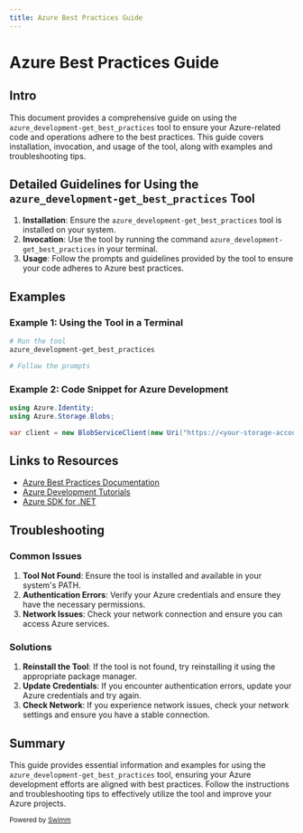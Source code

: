 ```yaml
---
title: Azure Best Practices Guide
---
```

# Azure Best Practices Guide

## Intro

This document provides a comprehensive guide on using the `azure_development-get_best_practices` tool to ensure your Azure-related code and operations adhere to the best practices. This guide covers installation, invocation, and usage of the tool, along with examples and troubleshooting tips.

## Detailed Guidelines for Using the `azure_development-get_best_practices` Tool

1. **Installation**: Ensure the `azure_development-get_best_practices` tool is installed on your system.
2. **Invocation**: Use the tool by running the command `azure_development-get_best_practices` in your terminal.
3. **Usage**: Follow the prompts and guidelines provided by the tool to ensure your code adheres to Azure best practices.

## Examples

### Example 1: Using the Tool in a Terminal

```sh
# Run the tool
azure_development-get_best_practices

# Follow the prompts
```

### Example 2: Code Snippet for Azure Development

```csharp
using Azure.Identity;
using Azure.Storage.Blobs;

var client = new BlobServiceClient(new Uri("https://<your-storage-account>.blob.core.windows.net"), new DefaultAzureCredential());
```

## Links to Resources

- [Azure Best Practices Documentation](https://docs.microsoft.com/en-us/azure/architecture/best-practices/)
- [Azure Development Tutorials](https://docs.microsoft.com/en-us/learn/azure/)
- [Azure SDK for .NET](https://github.com/Azure/azure-sdk-for-net)

## Troubleshooting

### Common Issues

1. **Tool Not Found**: Ensure the tool is installed and available in your system's PATH.
2. **Authentication Errors**: Verify your Azure credentials and ensure they have the necessary permissions.
3. **Network Issues**: Check your network connection and ensure you can access Azure services.

### Solutions

1. **Reinstall the Tool**: If the tool is not found, try reinstalling it using the appropriate package manager.
2. **Update Credentials**: If you encounter authentication errors, update your Azure credentials and try again.
3. **Check Network**: If you experience network issues, check your network settings and ensure you have a stable connection.

## Summary

This guide provides essential information and examples for using the `azure_development-get_best_practices` tool, ensuring your Azure development efforts are aligned with best practices. Follow the instructions and troubleshooting tips to effectively utilize the tool and improve your Azure projects.

<SwmMeta version="3.0.0"><sup>Powered by [Swimm](https://app.swimm.io/)</sup></SwmMeta>
